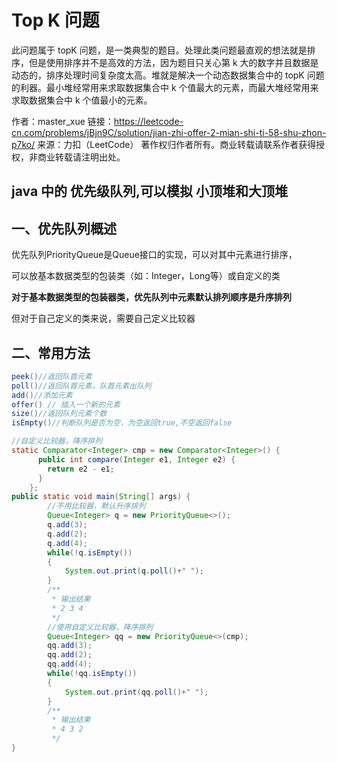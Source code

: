 # Top K 问题

此问题属于 topK 问题，是一类典型的题目。处理此类问题最直观的想法就是排序，但是使用排序并不是高效的方法，因为题目只关心第 k 大的数字并且数据是动态的，排序处理时间复杂度太高。堆就是解决一个动态数据集合中的 topK 问题的利器。最小堆经常用来求取数据集合中 k 个值最大的元素，而最大堆经常用来求取数据集合中 k 个值最小的元素。

作者：master_xue
链接：https://leetcode-cn.com/problems/jBjn9C/solution/jian-zhi-offer-2-mian-shi-ti-58-shu-zhon-p7ko/
来源：力扣（LeetCode）
著作权归作者所有。商业转载请联系作者获得授权，非商业转载请注明出处。

## java 中的 优先级队列,可以模拟 小顶堆和大顶堆

## 一、优先队列概述



优先队列PriorityQueue是Queue接口的实现，可以对其中元素进行排序，

可以放基本数据类型的包装类（如：Integer，Long等）或自定义的类

**对于基本数据类型的包装器类，优先队列中元素默认排列顺序是升序排列**

但对于自己定义的类来说，需要自己定义比较器

## 二、常用方法

```java
peek()//返回队首元素
poll()//返回队首元素，队首元素出队列
add()//添加元素
offer() // 插入一个新的元素
size()//返回队列元素个数
isEmpty()//判断队列是否为空，为空返回true,不空返回false
```
```java
//自定义比较器，降序排列
static Comparator<Integer> cmp = new Comparator<Integer>() {
      public int compare(Integer e1, Integer e2) {
        return e2 - e1;
      }
    };
public static void main(String[] args) {
        //不用比较器，默认升序排列
        Queue<Integer> q = new PriorityQueue<>();
        q.add(3);
        q.add(2);
        q.add(4);
        while(!q.isEmpty())
        {
            System.out.print(q.poll()+" ");
        }
        /**
         * 输出结果
         * 2 3 4 
         */
        //使用自定义比较器，降序排列
        Queue<Integer> qq = new PriorityQueue<>(cmp);
        qq.add(3);
        qq.add(2);
        qq.add(4);
        while(!qq.isEmpty())
        {
            System.out.print(qq.poll()+" ");
        }
        /**
         * 输出结果
         * 4 3 2 
         */
}
```
